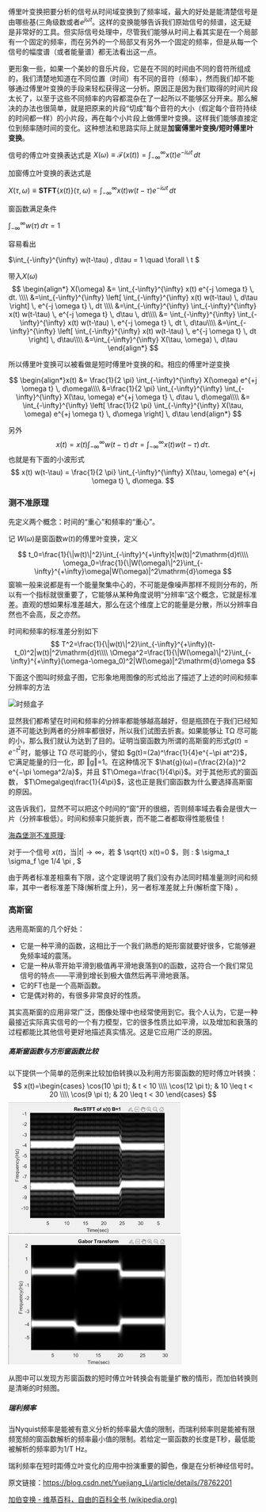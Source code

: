 傅里叶变换把要分析的信号从时间域变换到了频率域，最大的好处是能清楚信号是由哪些基(三角级数或者$e^{jωt}$。这样的变换能够告诉我们原始信号的频谱，这无疑是非常好的工具。但实际信号处理中，尽管我们能够从时间上看其实是在一个局部有一个固定的频率，而在另外的一个局部又有另外一个固定的频率，但是从每一个信号的幅度谱（或者能量谱）都无法看出这一点。



更形象一些，如果一个美妙的音乐片段，它是在不同的时间由不同的音符所组成的，我们清楚地知道在不同位置（时间）有不同的音符（频率），然而我们却不能够通过傅里叶变换的手段来轻松获得这一分析。原因正是因为我们取得的时间片段太长了，以至于这些不同频率的内容都混杂在了一起所以不能够区分开来。那么解决的办法也很简单，就是把原来的片段“切成”每个音符的大小（假定每个音符持续的时间都一样）的小片段，再在每个小片段上做傅里叶变换。这样我们能够直接定位到频率随时间的变化。这种想法和思路实际上就是**加窗傅里叶变换/短时傅里叶变换**。



信号的傅立叶变换表达式是
$X(\omega)\equiv\mathcal{F}(x(t))=\int_{-\infty}^{\infty} x(t) e^{-i \omega t} \, d t$

加窗傅立叶变换的表达式是

$X(\tau, \omega)\equiv \mathbf{STFT}\{x(t)\}(\tau,\omega)  = \int_{-\infty}^{\infty} x(t) w(t-\tau) e^{-i \omega t} \, d t$

窗函数满足条件

$\int_{-\infty}^{\infty} w(\tau) \, d\tau  = 1$

容易看出

$\int_{-\infty}^{\infty} w(t-\tau) \, d\tau  = 1 \quad \forall \ t $





带入$X(\omega)$
$$
\begin{align*}
X(\omega) &= \int_{-\infty}^{\infty} x(t) e^{-j \omega t} \, dt. \\\\
&=\int_{-\infty}^{\infty} \left[ \int_{-\infty}^{\infty} x(t) w(t-\tau) \, d\tau \right] \, e^{-j \omega t} \, dt \\\\
&=\int_{-\infty}^{\infty} \int_{-\infty}^{\infty} x(t) w(t-\tau) \, e^{-j \omega t} \, d\tau \, dt\\\\
&= \int_{-\infty}^{\infty} \int_{-\infty}^{\infty} x(t) w(t-\tau) \, e^{-j \omega t} \, dt \, d\tau\\\\
&=\int_{-\infty}^{\infty} \left[ \int_{-\infty}^{\infty} x(t) w(t-\tau) \, e^{-j \omega t} \, dt \right] \, d\tau\\\\
&=\int_{-\infty}^{\infty} X(\tau, \omega) \, d\tau
\end{align*}
$$


所以傅里叶变换可以被看做是短时傅里叶变换的和。相应的傅里叶逆变换


$$
\begin{align*}x(t)  &= \frac{1}{2 \pi} \int_{-\infty}^{\infty} X(\omega) e^{+j \omega t} \, d\omega\\\\
&=\frac{1}{2 \pi} \int_{-\infty}^{\infty} \int_{-\infty}^{\infty} X(\tau, \omega) e^{+j \omega t} \, d\tau \, d\omega\\\\
&= \int_{-\infty}^{\infty} \left[ \frac{1}{2 \pi} \int_{-\infty}^{\infty} X(\tau, \omega) e^{+j \omega t} \, d\omega \right] \, d\tau
\end{align*}
$$


另外
$$
x(t) = x(t) \int_{-\infty}^{\infty} w(t-\tau) \, d\tau  = \int_{-\infty}^{\infty} x(t) w(t-\tau) \, d\tau. 
$$
也就是有下面的小波形式
$$
x(t) w(t-\tau)  = \frac{1}{2 \pi} \int_{-\infty}^{\infty} X(\tau, \omega) e^{+j \omega t} \, d\omega.
$$


### 测不准原理

先定义两个概念：时间的“重心”和频率的“重心”。

记 $W(\omega)$是窗函数$w(t)$的傅里叶变换，定义


$$
t_0=\frac{1}{\|w(t)\|^2}\int_{-\infty}^{+\infty}t|w(t)|^2\mathrm{d}t\\\\
\omega_0=\frac{1}{\|W(\omega)\|^2}\int_{-\infty}^{+\infty}\omega|W(\omega)|^2\mathrm{d}\omega
$$
窗嘛一般来说都是有一个能量聚集中心的，不可能是像噪声那样不规则分布的，所以有一个指标就很重要了，它能够从某种角度说明“分辨率”这个概念，它就是标准差。直观的想如果标准差越大，那么在这个维度上它的能量是分散，所以分辨率自然也不会高，反之亦然。



时间和频率的标准差分别如下
$$
T^2=\frac{1}{\|w(t)\|^2}\int_{-\infty}^{+\infty}(t-t_0)^2|w(t)|^2\mathrm{d}t\\\\
\Omega^2=\frac{1}{\|W(\omega)\|^2}\int_{-\infty}^{+\infty}(\omega-\omega_0)^2|W(\omega)|^2\mathrm{d}\omega
$$


下面这个图叫时频盒子图，它形象地用图像的形式给出了描述了上述的时间和频率分辨率的方法

![时频盒子](D:\blog\docs\dsp\signal\time_freq_box.png)



显然我们都希望在时间和频率的分辨率都能够越高越好，但是瓶颈在于我们已经知道不可能达到两者的分辨率都很好，所以我们试图去折衷。如果能够让 TΩ 尽可能的小，那么我们就认为达到了目的。证明当窗函数为所谓的高斯窗的形式$g(t)=e^{−t^2}$时，能够让 TΩ 尽可能的小，譬如 $g(t)=(2a)^\frac{1}{4}e^{−\pi at^2}$，它满足能量的归一化，即 ‖g‖=1。在这种情况下 $\hat{g}(ω)=(\frac{2}{a})^2 e^{−\pi \omega^2/a}$，并且 $T\Omega=\frac{1}{4\pi}$。对于其他形式的窗函数， $T\Omega\geq\frac{1}{4\pi}$，这也正是我们窗函数为什么要选择高斯窗的原因。



这告诉我们，显然不可以把这个时间的“窗”开的很细，否则频率域去看会是很大一片（分辨率极低）。时间和频率只能折衷，而不能二者都取得性能极佳！



[海森堡测不准原理](https://zh.wikipedia.org/wiki/海森堡測不準原理):

对于一个信号 $x(t)$，当$|t|\to \infty$，若 $ \sqrt{t} x(t)=0 $，则 : $ \sigma_t \sigma_f \ge 1/4 \pi \, $

由于两者标准差相乘有下限，这个定理说明了我们没有办法同时精准量测时间和频率，其中一者标准差下降(解析度上升)，另一者标准差就上升(解析度下降) 。

### 高斯窗

选用高斯窗的几个好处：

- 它是一种平滑的函数，这相比于一个我们熟悉的矩形窗就要好很多，它能够避免频率域的震荡。
- 它是一种从零开始平滑到极值再平滑地衰落到0的函数，这符合一个我们常见信号的特点——平滑到增长到极大值然后再平滑地衰落。
- 它的FT也是一个高斯函数。
- 它是偶对称的，有很多非常良好的性质。

其实高斯窗的应用非常广泛，图像处理中也经常使用到它。我个人认为，它是一种最接近实际真实信号的一个有力模型，它的很多性质比如平滑，以及增加和衰落的过程都能比其他信号更好地描述真实情况。这是它应用广泛的原因。



##### 高斯窗函数与方形窗函数比较
以下提供一个简单的范例来比较加伯转换以及利用方形窗函数的短时傅立叶转换：
$$
x(t)=\begin{cases}
\cos(10 \pi t); & t < 10 \\\\
\cos(12 \pi t); & 10 \leq t < 20 \\\\
\cos(9 \pi t); & 20 \leq t < 30
\end{cases}
$$
<img src="RecSTFT_simu.png" alt="方形窗函数短时傅立叶转换" style="zoom:50%;" /><img src="Gabor_transform.png" alt="加伯转换" style="zoom:50%;" />

从图中可以发现方形窗函数的短时傅立叶转换会有能量扩散的情形，而加伯转换则是清晰的时频图。



##### 瑞利频率

当Nyquist频率是能被有意义分析的频率最大值的限制，而瑞利频率则是能被有限频宽频的窗函数解析的频率最小值的限制。若给定一窗函数的长度是T秒，最低能被解析的频率即为1/T Hz。 

瑞利频率在短时距傅立叶变化的应用中扮演重要的脚色，像是在分析神经信号时。


原文链接：https://blog.csdn.net/Yuejiang_Li/article/details/78762201

[加伯变换 - 维基百科，自由的百科全书 (wikipedia.org)](https://zh.wikipedia.org/wiki/加伯轉換)
